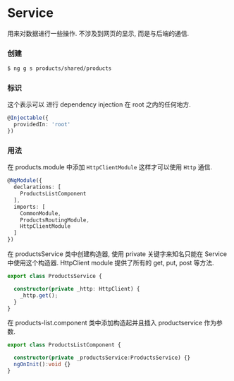 # Service

用来对数据进行一些操作. 不涉及到网页的显示, 而是与后端的通信. 

### 创建

```Bash
$ ng g s products/shared/products 
```
 
### 标识

这个表示可以 进行 dependency injection 在 root 之内的任何地方. 

```ts
@Injectable({
  providedIn: 'root'
})
```

### 用法

在 products.module 中添加 `HttpClientModule`
这样才可以使用 `Http` 通信. 

```ts
@NgModule({
  declarations: [
    ProductsListComponent
  ],
  imports: [
    CommonModule,
    ProductsRoutingModule,
    HttpClientModule
  ]
})
```

在 productsService 类中创建构造器, 使用 private 关键字来知名只能在 Service 中使用这个构造器. 
HttpClient module 提供了所有的 get, put, post 等方法. 


```ts
export class ProductsService {

  constructor(private _http: HttpClient) {
    _http.get();
  }
}

```

在 products-list.component 类中添加构造起并且插入 productservice 作为参数.

```ts
export class ProductsListComponent {

  constructor(private _productsService:ProductsService) {}
  ngOnInit():void {}
}
```
